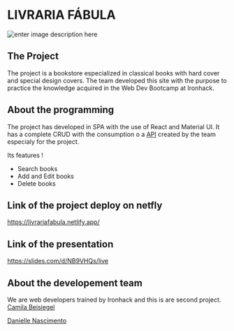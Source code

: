 # LIVRARIA FÁBULA
![enter image description here](https://raw.githubusercontent.com/daniellenasc/projeto-livraria-fabula/main/src/assets/logo-livrariaFabula.png)
## The Project
The project is a bookstore especialized in classical books with hard cover and special design covers. 
The team developed this site with the purpose to practice the knowledge acquired in the Web Dev Bootcamp at Ironhack.

## About the programming

The project has developed in SPA with the use of React and Material UI. 
It has a complete CRUD with the consumption o a [API](https://ironrest.herokuapp.com/livrariaFabula) created by the team especialy for the project. 

Its features !  

-   Search books
-   Add and Edit books
-   Delete books

## Link of the project deploy on netfly

https://livrariafabula.netlify.app/

## Link of the presentation

https://slides.com/d/NB9VHQs/live

## About the developement team 
We are web developers trained by Ironhack and this is are second project.  
[Camila Beisiegel](https://github.com/CPBeisiegel)


[Danielle Nascimento](https://github.com/daniellenasc)